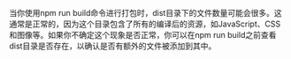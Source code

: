 当你使用npm run build命令进行打包时，dist目录下的文件数量可能会很多。这通常是正常的，因为这个目录包含了所有的编译后的资源，如JavaScript、CSS和图像等。如果你不确定这个现象是否正常，你可以在npm run build之前查看dist目录是否存在，以确认是否有额外的文件被添加到其中。
